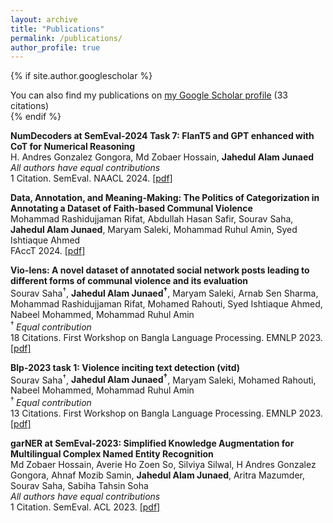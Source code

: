 ```yaml
---
layout: archive
title: "Publications"
permalink: /publications/
author_profile: true
---
```


{% if site.author.googlescholar %}
  <div class="wordwrap">You can also find my publications on <a href="{{site.author.googlescholar}}">my Google Scholar profile</a> (33 citations)</div>
{% endif %}

**NumDecoders at SemEval-2024 Task 7: FlanT5 and GPT enhanced with CoT for Numerical Reasoning**<br>
H. Andres Gonzalez Gongora, Md Zobaer Hossain, **Jahedul Alam Junaed**<br>
*All authors have equal contributions* <br>
1 Citation. SemEval. NAACL 2024. [[pdf]](https://aclanthology.org/2024.semeval-1.183.pdf)

**Data, Annotation, and Meaning-Making: The Politics of Categorization in Annotating a Dataset of Faith-based Communal Violence**<br>
Mohammad Rashidujjaman Rifat, Abdullah Hasan Safir, Sourav Saha, **Jahedul Alam Junaed**, Maryam Saleki, Mohammad Ruhul Amin, Syed Ishtiaque Ahmed<br>
FAccT 2024. [[pdf]](https://facctconference.org/static/papers24/facct24-145.pdf)

**Vio-lens: A novel dataset of annotated social network posts leading to different forms of communal violence and its evaluation**<br>
Sourav Saha<sup>†</sup>, **Jahedul Alam Junaed<sup>†</sup>**, Maryam Saleki, Arnab Sen Sharma, Mohammad Rashidujjaman Rifat, Mohamed Rahouti, Syed Ishtiaque Ahmed, Nabeel Mohammed, Mohammad Ruhul Amin<br>
<sup> † </sup> *Equal contribution* <br>
18 Citations. First Workshop on Bangla Language Processing. EMNLP 2023. [[pdf]](https://aclanthology.org/2023.banglalp-1.9.pdf)

**Blp-2023 task 1: Violence inciting text detection (vitd)**<br>
Sourav Saha<sup>†</sup>, **Jahedul Alam Junaed<sup>†</sup>**, Maryam Saleki, Mohamed Rahouti, Nabeel Mohammed, Mohammad Ruhul Amin <br>
<sup> † </sup> *Equal contribution* <br>
13 Citations. First Workshop on Bangla Language Processing. EMNLP 2023. [[pdf]](https://aclanthology.org/2023.banglalp-1.33.pdf)

**garNER at SemEval-2023: Simplified Knowledge Augmentation for Multilingual Complex Named Entity Recognition**<br>
Md Zobaer Hossain, Averie Ho Zoen So, Silviya Silwal, H Andres Gonzalez Gongora, Ahnaf Mozib Samin, **Jahedul Alam Junaed**, Aritra Mazumder, Sourav Saha, Sabiha Tahsin Soha<br>
*All authors have equal contributions* <br>
1 Citation. SemEval. ACL 2023. [[pdf]](https://aclanthology.org/2023.semeval-1.114.pdf)
